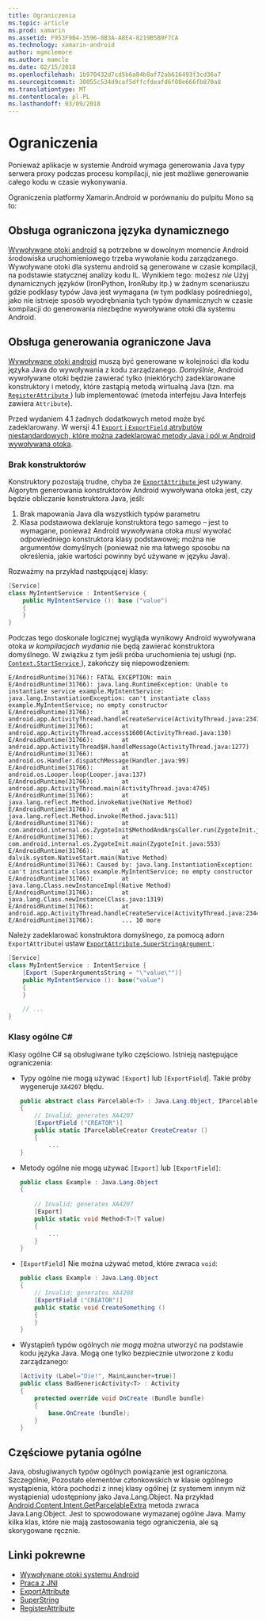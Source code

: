 ```yaml
---
title: Ograniczenia
ms.topic: article
ms.prod: xamarin
ms.assetid: F953F9B4-3596-8B3A-A8E4-8219B5B9F7CA
ms.technology: xamarin-android
author: mgmclemore
ms.author: mamcle
ms.date: 02/15/2018
ms.openlocfilehash: 1b970432d7cd5b6a84b8af72ab616493f3cd36a7
ms.sourcegitcommit: 30055c534d9caf5dffcfdeafd6f08e666fb870a8
ms.translationtype: MT
ms.contentlocale: pl-PL
ms.lasthandoff: 03/09/2018
---
```

# <a name="limitations"></a>Ograniczenia

Ponieważ aplikacje w systemie Android wymaga generowania Java typy serwera proxy podczas procesu kompilacji, nie jest możliwe generowanie całego kodu w czasie wykonywania.

Ograniczenia platformy Xamarin.Android w porównaniu do pulpitu Mono są to:


## <a name="limited-dynamic-language-support"></a>Obsługa ograniczona języka dynamicznego

 [Wywoływane otoki android](~/android/platform/java-integration/android-callable-wrappers.md) są potrzebne w dowolnym momencie Android środowiska uruchomieniowego trzeba wywołanie kodu zarządzanego. Wywoływane otoki dla systemu android są generowane w czasie kompilacji, na podstawie statycznej analizy kodu IL. Wynikiem tego: możesz *nie* Użyj dynamicznych języków (IronPython, IronRuby itp.) w żadnym scenariuszu gdzie podklasy typów Java jest wymagana (w tym podklasy pośredniego), jako nie istnieje sposób wyodrębniania tych typów dynamicznych w czasie kompilacji do generowania niezbędne wywoływane otoki dla systemu Android.


## <a name="limited-java-generation-support"></a>Obsługa generowania ograniczone Java

[Wywoływane otoki android](~/android/platform/java-integration/android-callable-wrappers.md) muszą być generowane w kolejności dla kodu języka Java do wywoływania z kodu zarządzanego. *Domyślnie*, Android wywoływane otoki będzie zawierać tylko (niektórych) zadeklarowane konstruktory i metody, które zastąpią metodą wirtualną Java (tzn. ma [ `RegisterAttribute` ](https://developer.xamarin.com/api/type/Android.Runtime.RegisterAttribute/)) lub implementować (metoda interfejsu Java Interfejs zawiera `Attribute`).
  
Przed wydaniem 4.1 żadnych dodatkowych metod może być zadeklarowany. W wersji 4.1 [ `Export` i `ExportField` atrybutów niestandardowych, które można zadeklarować metody Java i pól w Android wywoływana otoka](~/android/platform/java-integration/working-with-jni.md).

### <a name="missing-constructors"></a>Brak konstruktorów

Konstruktory pozostają trudne, chyba że [ `ExportAttribute` ](https://developer.xamarin.com/api/type/Java.Interop.ExportAttribute) jest używany. Algorytm generowania konstruktorów Android wywoływana otoka jest, czy będzie obliczanie konstruktora Java, jeśli:

1. Brak mapowania Java dla wszystkich typów parametru
2. Klasa podstawowa deklaruje konstruktora tego samego &ndash; jest to wymagane, ponieważ Android wywoływana otoka *musi* wywołać odpowiedniego konstruktora klasy podstawowej; można nie argumentów domyślnych (ponieważ nie ma łatwego sposobu na określenia, jakie wartości powinny być używane w języku Java).

Rozważmy na przykład następującej klasy:

```csharp
[Service]
class MyIntentService : IntentService {
    public MyIntentService (): base ("value")
    {
    }
}
```

Podczas tego doskonale logicznej wygląda wynikowy Android wywoływana otoka *w kompilacjach wydania* nie będą zawierać konstruktora domyślnego. W związku z tym jeśli próba uruchomienia tej usługi (np. [ `Context.StartService` ](https://developer.xamarin.com/api/member/Android.Content.Context.StartService/p/Android.Content.Intent/)), zakończy się niepowodzeniem:

```shell
E/AndroidRuntime(31766): FATAL EXCEPTION: main
E/AndroidRuntime(31766): java.lang.RuntimeException: Unable to instantiate service example.MyIntentService: java.lang.InstantiationException: can't instantiate class example.MyIntentService; no empty constructor
E/AndroidRuntime(31766):        at android.app.ActivityThread.handleCreateService(ActivityThread.java:2347)
E/AndroidRuntime(31766):        at android.app.ActivityThread.access$1600(ActivityThread.java:130)
E/AndroidRuntime(31766):        at android.app.ActivityThread$H.handleMessage(ActivityThread.java:1277)
E/AndroidRuntime(31766):        at android.os.Handler.dispatchMessage(Handler.java:99)
E/AndroidRuntime(31766):        at android.os.Looper.loop(Looper.java:137)
E/AndroidRuntime(31766):        at android.app.ActivityThread.main(ActivityThread.java:4745)
E/AndroidRuntime(31766):        at java.lang.reflect.Method.invokeNative(Native Method)
E/AndroidRuntime(31766):        at java.lang.reflect.Method.invoke(Method.java:511)
E/AndroidRuntime(31766):        at com.android.internal.os.ZygoteInit$MethodAndArgsCaller.run(ZygoteInit.java:786)
E/AndroidRuntime(31766):        at com.android.internal.os.ZygoteInit.main(ZygoteInit.java:553)
E/AndroidRuntime(31766):        at dalvik.system.NativeStart.main(Native Method)
E/AndroidRuntime(31766): Caused by: java.lang.InstantiationException: can't instantiate class example.MyIntentService; no empty constructor
E/AndroidRuntime(31766):        at java.lang.Class.newInstanceImpl(Native Method)
E/AndroidRuntime(31766):        at java.lang.Class.newInstance(Class.java:1319)
E/AndroidRuntime(31766):        at android.app.ActivityThread.handleCreateService(ActivityThread.java:2344)
E/AndroidRuntime(31766):        ... 10 more
```

Należy zadeklarować konstruktora domyślnego, za pomocą adorn `ExportAttribute`i ustaw [ `ExportAttribute.SuperStringArgument` ](https://developer.xamarin.com/api/property/Java.Interop.ExportAttribute.SuperArgumentsString/): 

```csharp
[Service]
class MyIntentService : IntentService {
    [Export (SuperArgumentsString = "\"value\"")]
    public MyIntentService (): base("value")
    {
    }

    // ...
}
```


### <a name="generic-c-classes"></a>Klasy ogólne C#

Klasy ogólne C# są obsługiwane tylko częściowo. Istnieją następujące ograniczenia:


-   Typy ogólne nie mogą używać `[Export]` lub `[ExportField`]. Takie próby wygeneruje `XA4207` błędu.

    ```csharp
    public abstract class Parcelable<T> : Java.Lang.Object, IParcelable
    {
        // Invalid; generates XA4207
        [ExportField ("CREATOR")]
        public static IParcelableCreator CreateCreator ()
        {
            ...
    }
    ```

-   Metody ogólne nie mogą używać `[Export]` lub `[ExportField]`:

    ```csharp
    public class Example : Java.Lang.Object
    {
        
        // Invalid; generates XA4207
        [Export]
        public static void Method<T>(T value)
        {
            ...
        }
    }
    ```

-   `[ExportField]` Nie można używać metod, które zwraca `void`:

    ```csharp
    public class Example : Java.Lang.Object
    {
        // Invalid; generates XA4208
        [ExportField ("CREATOR")]
        public static void CreateSomething ()
        {
        }
    }
    ```

-   Wystąpień typów ogólnych _nie mogą_ można utworzyć na podstawie kodu języka Java.
    Mogą one tylko bezpiecznie utworzone z kodu zarządzanego:

    ```csharp
    [Activity (Label="Die!", MainLauncher=true)]
    public class BadGenericActivity<T> : Activity
    {
        protected override void OnCreate (Bundle bundle)
        {
            base.OnCreate (bundle);
        }
    }
    ```


## <a name="partial-java-generics-support"></a>Częściowe pytania ogólne

Java, obsługiwanych typów ogólnych powiązanie jest ograniczona. Szczególnie, Pozostało elementów członkowskich w klasie ogólnego wystąpienia, która pochodzi z innej klasy ogólnej (z systemem innym niż wystąpienia) udostępniony jako Java.Lang.Object. Na przykład [Android.Content.Intent.GetParcelableExtra](https://developer.xamarin.com/api/member/Android.Content.Intent.GetParcelableExtra/p/System.String/) metoda zwraca Java.Lang.Object. Jest to spowodowane wymazanej ogólne Java.
Mamy kilka klas, które nie mają zastosowania tego ograniczenia, ale są skorygowane ręcznie.


## <a name="related-links"></a>Linki pokrewne

- [Wywoływane otoki systemu Android](~/android/platform/java-integration/android-callable-wrappers.md)
- [Praca z JNI](~/android/platform/java-integration/working-with-jni.md)
- [ExportAttribute](https://developer.xamarin.com/api/type/Java.Interop.ExportAttribute/)
- [SuperString](https://developer.xamarin.com/api/property/Java.Interop.ExportAttribute.SuperArgumentsString/)
- [RegisterAttribute](https://developer.xamarin.com/api/type/Android.Runtime.RegisterAttribute/)
